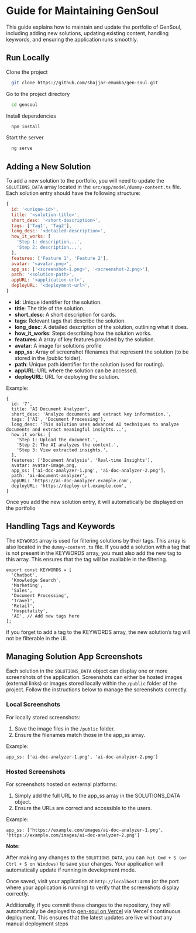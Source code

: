 
# Guide for Maintaining GenSoul

This guide explains how to maintain and update the portfolio of GenSoul, including adding new solutions, updating existing content, handling keywords, and ensuring the application runs smoothly.


## Run Locally

Clone the project

```bash
  git clone https://github.com/shajjar-emumba/gen-soul.git
```

Go to the project directory

```bash
  cd gensoul
```

Install dependencies

```bash
  npm install
```

Start the server

```bash
  ng serve
```


## Adding a New Solution

To add a new solution to the portfolio, you will need to update the `SOLUTIONS_DATA` array located in the `src/app/model/dummy-content.ts` file. Each solution entry should have the following structure:

```javascript
{
  id: '<unique-id>',
  title: '<solution-title>',
  short_desc: '<short-description>',
  tags: ['Tag1', 'Tag2'],
  long_desc: '<detailed-description>',
  how_it_works: [
    'Step 1: description...',
    'Step 2: description...',
  ],
  features: ['Feature 1', 'Feature 2'],
  avatar: '<avatar.png>',
  app_ss: ['<screenshot-1.png>', '<screenshot-2.png>'],
  path: '<solution-path>',
  appURL: '<application-url>',
  deployURL: '<deployment-url>',
}
```

* **id**: Unique identifier for the solution.
* **title**: The title of the solution.
* **short_desc**: A short description for cards.
* **tags**: Relevant tags that describe the solution.
* **long_desc**: A detailed description of the solution, outlining what it does.
* **how_it_works**: Steps describing how the solution works.
* **features**: A array of key features provided by the solution.
* **avatar**: A image for solutions profile
* **app_ss**: Array of screenshot filenames that represent the solution (to be stored in the /public folder).
* **path**: Unique path identifier for the solution (used for routing).
* **appURL**: URL where the solution can be accessed.
* **deployURL**: URL for deploying the solution.

Example:

```
{
  id: '7',
  title: 'AI Document Analyzer',
  short_desc: 'Analyze documents and extract key information.',
  tags: ['AI', 'Document Processing'],
  long_desc: 'This solution uses advanced AI techniques to analyze documents and extract meaningful insights...',
  how_it_works: [
    'Step 1: Upload the document.',
    'Step 2: The AI analyzes the content.',
    'Step 3: View extracted insights.',
  ],
  features: ['Document Analysis', 'Real-time Insights'],
  avatar: avatar-image.png,
  app_ss: ['ai-doc-analyzer-1.png', 'ai-doc-analyzer-2.png'],
  path: 'ai-document-analyzer',
  appURL: 'https://ai-doc-analyzer.example.com',
  deployURL: 'https://deploy-url.example.com',
}

```
Once you add the new solution entry, it will automatically be displayed on the portfolio



## Handling Tags and Keywords

The `KEYWORDS` array is used for filtering solutions by their tags. This array is also located in the `dummy-content.ts` file. If you add a solution with a tag that is not present in the KEYWORDS array, you must also add the new tag to this array. This ensures that the tag will be available in the filtering.

```
export const KEYWORDS = [
  'Chatbot',
  'Knowledge Search',
  'Marketing',
  'Sales',
  'Document Processing',
  'Travel',
  'Retail',
  'Hospitality',
  'AI', // Add new tags here
];

```
If you forget to add a tag to the KEYWORDS array, the new solution’s tag will not be filterable in the UI.


## Managing Solution App Screenshots

Each solution in the `SOLUTIONS_DATA` object can display one or more screenshots of the application. Screenshots can either be hosted images (external links) or images stored locally within the `/public` folder of the project. Follow the instructions below to manage the screenshots correctly.

### Local Screenshots

For locally stored screenshots:

1. Save the image files in the `/public` folder.
2. Ensure the filenames match those in the app_ss array.

Example:

```
app_ss: ['ai-doc-analyzer-1.png', 'ai-doc-analyzer-2.png']
```

### Hosted Screenshots

For screenshots hosted on external platforms:

1. Simply add the full URL to the app_ss array in the SOLUTIONS_DATA object.
2. Ensure the URLs are correct and accessible to the users.


Example:

```
app_ss: ['https://example.com/images/ai-doc-analyzer-1.png', 'https://example.com/images/ai-doc-analyzer-2.png']
```

**Note:**

After making any changes to the `SOLUTIONS_DATA`, you can` hit Cmd + S (or Ctrl + S on Windows)` to save your changes. Your application will automatically update if running in development mode.

Once saved, visit your application at `http://localhost:4200` (or the port where your application is running) to verify that the screenshots display correctly.

Additionally, if you commit these changes to the repository, they will automatically be deployed to [gen-soul on Vercel](https://gen-soul.vercel.app/) via Vercel's continuous deployment. This ensures that the latest updates are live without any manual deployment steps
